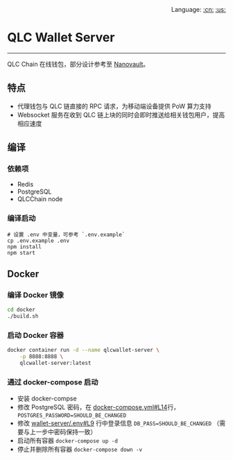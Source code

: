 <div align="right">Language: 
<a title="Chinese" href="README_CN.md">:cn:</a>
<a title="Englisth" href="README.md">:us:</a></div>

# QLC Wallet Server

---
QLC Chain 在线钱包，部分设计参考至 [Nanovault](https://nanovault.io/)。

## 特点

- 代理钱包与 QLC 链直接的 RPC 请求，为移动端设备提供 PoW 算力支持
- Websocket 服务在收到 QLC 链上块的同时会即时推送给相关钱包用户，提高相应速度

## 编译

### 依赖项

- Redis
- PostgreSQL
- QLCChain node

### 编译启动
```
# 设置 .env 中变量，可参考 `.env.example`
cp .env.example .env
npm install
npm start
```

## Docker

### 编译 Docker 镜像

```bash
cd docker
./build.sh
```

### 启动 Docker 容器

```bash
docker container run -d --name qlcwallet-server \
    -p 8888:8888 \
    qlcwallet-server:latest
```

### 通过 docker-compose 启动

- 安装 docker-compse
- 修改 PostgreSQL 密码，在 [docker-compose.yml#L14](docker/docker-compose/docker-compose.yml#L14)行， `POSTGRES_PASSWORD=SHOULD_BE_CHANGED`
- 修改 [wallet-server/.env#L9](docker/docker-compose/wallet-server/.env#L9) 行中登录信息 `DB_PASS=SHOULD_BE_CHANGED` （需要与上一步中密码保持一致）
- 启动所有容器 `docker-compose up -d`
- 停止并删除所有容器 `docker-compose down -v`
